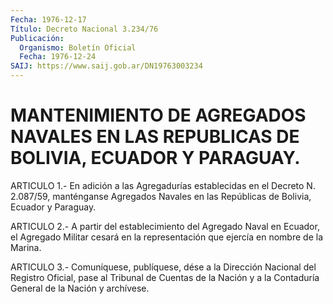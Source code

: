 ```yaml
---
Fecha: 1976-12-17
Título: Decreto Nacional 3.234/76
Publicación:
  Organismo: Boletín Oficial
  Fecha: 1976-12-24
SAIJ: https://www.saij.gob.ar/DN19763003234
---
```

# MANTENIMIENTO DE AGREGADOS NAVALES EN LAS REPUBLICAS DE BOLIVIA, ECUADOR Y PARAGUAY.

<a id="1"></a>
ARTICULO  1.- En adición a las Agregadurías establecidas en el Decreto  N.  2.087/59,    manténganse   Agregados  Navales  en  las Repúblicas de Bolivia, Ecuador y Paraguay.

<a id="2"></a>
ARTICULO 2.- A partir del establecimiento del Agregado Naval en Ecuador,  el  Agregado  Militar  cesará  en  la  representación que ejercía en nombre de la Marina.

<a id="3"></a>
ARTICULO  3.-  Comuníquese,  publíquese,  dése  a la Dirección Nacional  del Registro Oficial, pase al Tribunal de Cuentas  de  la Nación  y a  la  Contaduría  General  de  la  Nación  y  archívese.